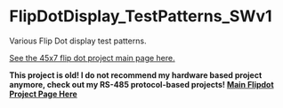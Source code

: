 # FlipDotDisplay_TestPatterns_SWv1
Various Flip Dot display test patterns.

[See the 45x7 flip dot project main page here.](https://github.com/hshutan/45x7-flipdot-controller)

**This project is old! I do not recommend my hardware based project anymore, check out my RS-485 protocol-based projects! [Main Flipdot Project Page Here](https://github.com/hshutan/FlipDotCompendium)**
